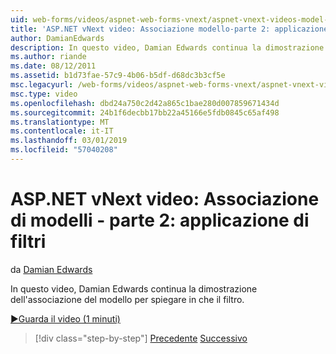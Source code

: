 ```yaml
---
uid: web-forms/videos/aspnet-web-forms-vnext/aspnet-vnext-videos-model-binding-part-2-filtering
title: 'ASP.NET vNext video: Associazione modello-parte 2: applicazione di filtri | Microsoft Docs'
author: DamianEdwards
description: In questo video, Damian Edwards continua la dimostrazione dell'associazione del modello per spiegare in che il filtro.
ms.author: riande
ms.date: 08/12/2011
ms.assetid: b1d73fae-57c9-4b06-b5df-d68dc3b3cf5e
msc.legacyurl: /web-forms/videos/aspnet-web-forms-vnext/aspnet-vnext-videos-model-binding-part-2-filtering
msc.type: video
ms.openlocfilehash: dbd24a750c2d42a865c1bae280d007859671434d
ms.sourcegitcommit: 24b1f6decbb17bb22a45166e5fdb0845c65af498
ms.translationtype: MT
ms.contentlocale: it-IT
ms.lasthandoff: 03/01/2019
ms.locfileid: "57040208"
---
```

<a name="aspnet-vnext-videos-model-binding-part-2---filtering"></a>ASP.NET vNext video: Associazione di modelli - parte 2: applicazione di filtri
====================
da [Damian Edwards](https://github.com/DamianEdwards)

In questo video, Damian Edwards continua la dimostrazione dell'associazione del modello per spiegare in che il filtro.

[&#9654;Guarda il video (1 minuti)](https://channel9.msdn.com/Blogs/ASP-NET-Site-Videos/aspnet-vnext-videos-model-binding-part-2-filtering)

> [!div class="step-by-step"]
> [Precedente](aspnet-vnext-videos-model-binding-part-1-selecting-data.md)
> [Successivo](aspnet-vnext-videos-model-binding-part-3-updating.md)
